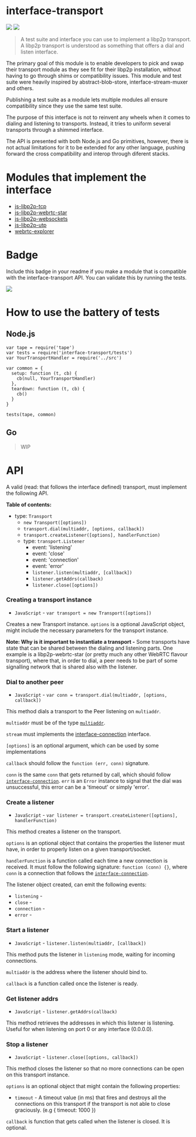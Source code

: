 interface-transport
===================

[![](https://img.shields.io/badge/made%20by-Protocol%20Labs-blue.svg?style=flat-square)](http://ipn.io)
[![](https://img.shields.io/badge/freenode-%23ipfs-blue.svg?style=flat-square)](http://webchat.freenode.net/?channels=%23ipfs)

> A test suite and interface you can use to implement a libp2p transport. A libp2p transport is understood as something that offers a dial and listen interface.

The primary goal of this module is to enable developers to pick and swap their transport module as they see fit for their libp2p installation, without having to go through shims or compatibility issues. This module and test suite were heavily inspired by abstract-blob-store, interface-stream-muxer and others.

Publishing a test suite as a module lets multiple modules all ensure compatibility since they use the same test suite.

The purpose of this interface is not to reinvent any wheels when it comes to dialing and listening to transports. Instead, it tries to uniform several transports through a shimmed interface.

The API is presented with both Node.js and Go primitives, however, there is not actual limitations for it to be extended for any other language, pushing forward the cross compatibility and interop through diferent stacks.

# Modules that implement the interface

- [js-libp2p-tcp](https://github.com/diasdavid/node-libp2p-tcp)
- [js-libp2p-webrtc-star](https://github.com/diasdavid/js-libp2p-webrtc-star)
- [js-libp2p-websockets](https://github.com/diasdavid/js-libp2p-websockets)
- [js-libp2p-utp](https://github.com/diasdavid/js-libp2p-utp)
- [webrtc-explorer](https://github.com/diasdavid/webrtc-explorer)

# Badge

Include this badge in your readme if you make a module that is compatible with the interface-transport API. You can validate this by running the tests.

![](https://raw.githubusercontent.com/diasdavid/interface-transport/master/img/badge.png)

# How to use the battery of tests

## Node.js

```
var tape = require('tape')
var tests = require('interface-transport/tests')
var YourTransportHandler = require('../src')

var common = {
  setup: function (t, cb) {
    cb(null, YourTransportHandler)
  },
  teardown: function (t, cb) {
    cb()
  }
}

tests(tape, common)
```

## Go

> WIP

# API

A valid (read: that follows the interface defined) transport, must implement the following API.

**Table of contents:**

- type: `Transport`
  - `new Transport([options])`
  - `transport.dial(multiaddr, [options, callback])`
  - `transport.createListener([options], handlerFunction)`
  - type: `transport.Listener`
    - event: 'listening'
    - event: 'close'
    - event: 'connection'
    - event: 'error'
    - `listener.listen(multiaddr, [callback])`
    - `listener.getAddrs(callback)`
    - `listener.close([options])`

### Creating a transport instance

- `JavaScript` - `var transport = new Transport([options])`

Creates a new Transport instance. `options` is a optional JavaScript object, might include the necessary parameters for the transport instance.

**Note: Why is it important to instantiate a transport -** Some transports have state that can be shared between the dialing and listening parts. One example is a libp2p-webrtc-star (or pretty much any other WebRTC flavour transport), where that, in order to dial, a peer needs to be part of some signalling network that is shared also with the listener.

### Dial to another peer

- `JavaScript` - `var conn = transport.dial(multiaddr, [options, callback])`

This method dials a transport to the Peer listening on `multiaddr`.

`multiaddr` must be of the type [`multiaddr`](http://npmjs.org/multiaddr).

`stream` must implements the [interface-connection](https://github.com/diasdavid/interface-connection) interface.

`[options]` is an optional argument, which can be used by some implementations

`callback` should follow the `function (err, conn)` signature.

`conn` is the same `conn` that gets returned by call, which should follow [`interface-connection`](https://github.com/diasdavid/interface-connection). `err` is an `Error` instance to signal that the dial was unsuccessful, this error can be a 'timeout' or simply 'error'.

### Create a listener

- `JavaScript` - `var listener = transport.createListener([options], handlerFunction)`

This method creates a listener on the transport.

`options` is an optional object that contains the properties the listener must have, in order to properly listen on a given transport/socket.

`handlerFunction` is a function called each time a new connection is received. It must follow the following signature: `function (conn) {}`, where `conn` is a connection that follows the [`interface-connection`](https://github.com/diasdavid/interface-connection).

The listener object created, can emit the following events:

- `listening` -
- `close` -
- `connection` -
- `error` -

### Start a listener

- `JavaScript` - `listener.listen(multiaddr, [callback])`

This method puts the listener in `listening` mode, waiting for incoming connections.

`multiaddr` is the address where the listener should bind to.

`callback` is a function called once the listener is ready.

### Get listener addrs

- `JavaScript` - `listener.getAddrs(callback)`

This method retrieves the addresses in which this listener is listening. Useful for when listening on port 0 or any interface (0.0.0.0).

### Stop a listener

- `JavaScript` - `listener.close([options, callback])`

This method closes the listener so that no more connections can be open on this transport instance.

`options` is an optional object that might contain the following properties:

  - `timeout` - A timeout value (in ms) that fires and destroys all the connections on this transport if the transport is not able to close graciously. (e.g { timeout: 1000 })

`callback` is function that gets called when the listener is closed. It is optional.
